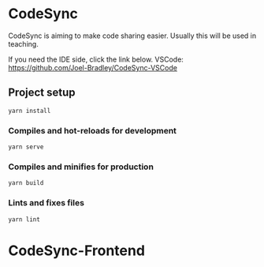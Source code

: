 # CodeSync

CodeSync is aiming to make code sharing easier.
Usually this will be used in teaching.

If you need the IDE side, click the link below.
VSCode: https://github.com/Joel-Bradley/CodeSync-VSCode

## Project setup
```
yarn install
```

### Compiles and hot-reloads for development
```
yarn serve
```

### Compiles and minifies for production
```
yarn build
```

### Lints and fixes files
```
yarn lint
```

# CodeSync-Frontend
